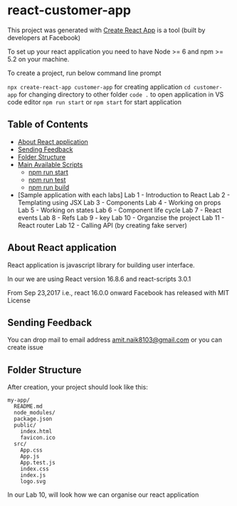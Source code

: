 # react-customer-app

This project was generated with [Create React App](https://reactjs.org/docs/create-a-new-react-app.html) is a tool (built by developers at Facebook) 

To set up your react application you need to have Node >= 6 and npm >= 5.2 on your machine.

To create a project, run below command line prompt

`npx create-react-app customer-app` for creating application
`cd customer-app` for changing directory to other folder
`code .` to open application in VS code editor
`npm run start` or `npm start` for start application

## Table of Contents

- [About React application](#about-react-application)
- [Sending Feedback](#sending-feedback)
- [Folder Structure](#folder-structure)
- [Main Available Scripts](#available-scripts)
    - [npm run start](#npm-start)
    - [npm run test](#npm-test)
    - [npm run build](#npm-run-build)
- [Sample application with each labs]
    Lab 1 - Introduction to React
    Lab 2 - Templating using JSX
    Lab 3 - Components
    Lab 4 - Working on props 
    Lab 5 - Working on states
    Lab 6 - Component life cycle
    Lab 7 - React events
    Lab 8 - Refs
    Lab 9 - key
    Lab 10 - Organzise the project
    Lab 11 - React router
    Lab 12 - Calling API (by creating fake server)

## About React application

React application is javascript library for building user interface.

In our we are using React version 16.8.6 and react-scripts 3.0.1

From Sep 23,2017 i.e., react 16.0.0 onward Facebook has released with MIT License

## Sending Feedback

You can drop mail to email address amit.naik8103@gmail.com or you can create issue 

## Folder Structure

After creation, your project should look like this:

```
my-app/
  README.md
  node_modules/
  package.json
  public/
    index.html
    favicon.ico
  src/
    App.css
    App.js
    App.test.js
    index.css
    index.js
    logo.svg
```

In our Lab 10, will look how we can organise our react application

